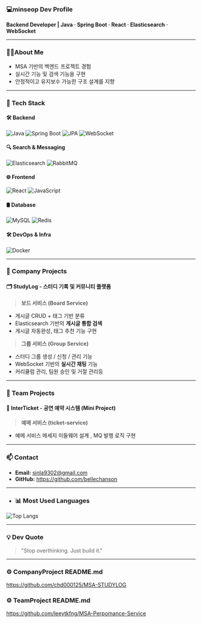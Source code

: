 ###  💻minseop Dev Profile

**Backend Developer | Java · Spring Boot · React · Elasticsearch · WebSocket**

---

### 👨‍💻About Me

- MSA 기반의 백엔드 프로젝트 경험
- 실시간 기능 및 검색 기능을 구현
- 안정적이고 유지보수 가능한 구조 설계를 지향

---

### 🔧 Tech Stack


#### 🛠 Backend
![Java](https://img.shields.io/badge/Java-007396?style=flat-square&logo=openjdk&logoColor=white)
![Spring Boot](https://img.shields.io/badge/SpringBoot-6DB33F?style=flat-square&logo=SpringBoot&logoColor=white)
![JPA](https://img.shields.io/badge/JPA-007396?style=flat-square&logo=Hibernate&logoColor=white)
![WebSocket](https://img.shields.io/badge/WebSocket-008080?style=flat-square&logo=websocket&logoColor=white)

#### 🔍 Search & Messaging
![Elasticsearch](https://img.shields.io/badge/Elasticsearch-005571?style=flat-square&logo=elasticsearch&logoColor=white)
![RabbitMQ](https://img.shields.io/badge/RabbitMQ-FF6600?style=flat-square&logo=RabbitMQ&logoColor=white)

#### 🌐 Frontend
![React](https://img.shields.io/badge/React-61DAFB?style=flat-square&logo=React&logoColor=black)
![JavaScript](https://img.shields.io/badge/JS-F7DF1E?style=flat-square&logo=JavaScript&logoColor=black)

#### 🛢 Database
![MySQL](https://img.shields.io/badge/MySQL-4479A1?style=flat-square&logo=MySQL&logoColor=white)
![Redis](https://img.shields.io/badge/Redis-DC382D?style=flat-square&logo=Redis&logoColor=white)

#### 🛠 DevOps & Infra
![Docker](https://img.shields.io/badge/Docker-2496ED?style=flat-square&logo=Docker&logoColor=white)

---

### 📂 Company Projects

#### 🗂️ StudyLog - 스터디 기록 및 커뮤니티 플랫폼

> **보드 서비스 (Board Service)**  
- 게시글 CRUD + 태그 기반 분류  
- Elasticsearch 기반의 **게시글 통합 검색**  
- 게시글 자동완성, 태그 추천 기능 구현

> **그룹 서비스 (Group Service)**  
- 스터디 그룹 생성 / 신청 / 관리 기능  
- WebSocket 기반의 **실시간 채팅** 기능  
- 커리큘럼 관리, 팀원 승인 및 거절 관리등

---

### 📂 Team Projects

#### 📂 InterTicket - 공연 예약 시스템 (Mini Project)

> **예매 서비스 (ticket-service)**
- 예메 서비스	메세지 미들웨어 설계 , MQ 발행 로직 구현

---

### 📫 Contact

- **Email:** sinla9302@gmail.com
- **GitHub:** https://github.com/bellechanson
---

- ### 📊 Most Used Languages

![Top Langs](https://github-readme-stats.vercel.app/api/top-langs/?username=bellechanson&layout=compact&theme=dark)

---

### 💡 Dev Quote

> "Stop overthinking. Just build it."

---

### ⚙️ CompanyProject README.md
https://github.com/chd000125/MSA-STUDYLOG

### ⚙️ TeamProject README.md
https://github.com/leeytkfng/MSA-Perpomance-Service



